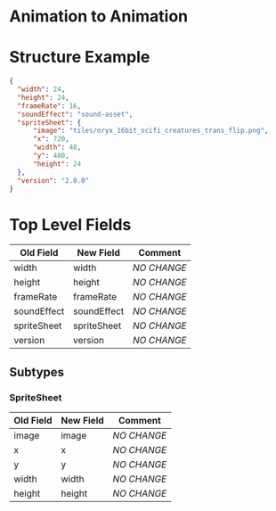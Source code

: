 # Animation to Animation

# Structure Example
```json
{
  "width": 24,
  "height": 24,
  "frameRate": 16,
  "soundEffect": "sound-asset",
  "spriteSheet": {
      "image": "tiles/oryx_16bit_scifi_creatures_trans_flip.png",
      "x": 720,
      "width": 48,
      "y": 480,
      "height": 24
  },
  "version": "2.0.0"
}
```

# Top Level Fields
| Old Field                | New Field     | Comment                                    |
|--------------------------|---------------|--------------------------------------------|
| width                    | width         | _NO CHANGE_                                |
| height                   | height        | _NO CHANGE_                                |
| frameRate                | frameRate     | _NO CHANGE_                                |
| soundEffect              | soundEffect   | _NO CHANGE_                                |
| spriteSheet              | spriteSheet   | _NO CHANGE_                                |
| version                  | version       | _NO CHANGE_                                |

## Subtypes

### SpriteSheet
| Old Field                | New Field     | Comment                                    |
|--------------------------|---------------|--------------------------------------------|
| image                    | image         | _NO CHANGE_                                |
| x                        | x             | _NO CHANGE_                                |
| y                        | y             | _NO CHANGE_                                |
| width                    | width         | _NO CHANGE_                                |
| height                   | height        | _NO CHANGE_                                |
